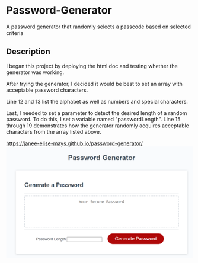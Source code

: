 # Password-Generator
A password generator that randomly selects a passcode based on selected criteria 

## Description 

 I began this project by deploying the html doc and testing whether the generator was working.

After trying the generator, I decided it would be best to set an array with acceptable password characters.

Line 12 and 13 list the alphabet as well as numbers and special characters.

Last, I needed to set a parameter to detect the desired length of a random password. To do this, I set a variable named "passwordLength". Line 15 through 19 demonstrates how the generator randomly acquires acceptable characters from the array listed above. 

<!-- use the pathway below to view the password tool -->
https://janee-elise-mays.github.io/password-generator/
![alt text](Assets/images/password-image.jpg)